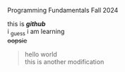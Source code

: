 Programming Fundamentals Fall 2024

this is **_github_** <br/>
i <sub>guess</sub> i am learning <br/>
~~oopsie~~ <br/>
>hello world <br/>
this is another modification
